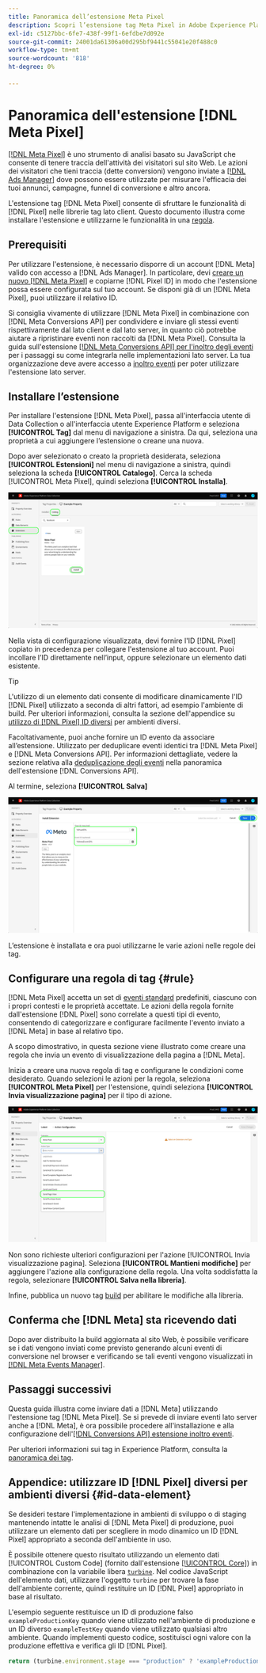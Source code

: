 ```yaml
---
title: Panoramica dell’estensione Meta Pixel
description: Scopri l’estensione tag Meta Pixel in Adobe Experience Platform.
exl-id: c5127bbc-6fe7-438f-99f1-6efdbe7d092e
source-git-commit: 24001da61306a00d295bf9441c55041e20f488c0
workflow-type: tm+mt
source-wordcount: '818'
ht-degree: 0%

---
```


# Panoramica dell&#39;estensione [!DNL Meta Pixel]

[[!DNL Meta Pixel]](https://developers.facebook.com/docs/meta-pixel/) è uno strumento di analisi basato su JavaScript che consente di tenere traccia dell&#39;attività dei visitatori sul sito Web. Le azioni dei visitatori che tieni traccia (dette conversioni) vengono inviate a [[!DNL Ads Manager]](https://www.facebook.com/business/tools/ads-manager) dove possono essere utilizzate per misurare l&#39;efficacia dei tuoi annunci, campagne, funnel di conversione e altro ancora.

L&#39;estensione tag [!DNL Meta Pixel] consente di sfruttare le funzionalità di [!DNL Pixel] nelle librerie tag lato client. Questo documento illustra come installare l&#39;estensione e utilizzarne le funzionalità in una [regola](../../../ui/managing-resources/rules.md).

## Prerequisiti

Per utilizzare l&#39;estensione, è necessario disporre di un account [!DNL Meta] valido con accesso a [!DNL Ads Manager]. In particolare, devi [creare un nuovo [!DNL Meta Pixel]](https://www.facebook.com/business/help/952192354843755) e copiarne [!DNL Pixel ID] in modo che l&#39;estensione possa essere configurata sul tuo account. Se disponi già di un [!DNL Meta Pixel], puoi utilizzare il relativo ID.

Si consiglia vivamente di utilizzare [!DNL Meta Pixel] in combinazione con [!DNL Meta Conversions API] per condividere e inviare gli stessi eventi rispettivamente dal lato client e dal lato server, in quanto ciò potrebbe aiutare a ripristinare eventi non raccolti da [!DNL Meta Pixel]. Consulta la guida sull&#39;estensione [[!DNL Meta Conversions API] per l&#39;inoltro degli eventi](../../client/meta/overview.md) per i passaggi su come integrarla nelle implementazioni lato server. La tua organizzazione deve avere accesso a [inoltro eventi](../../../ui/event-forwarding/overview.md) per poter utilizzare l&#39;estensione lato server.

## Installare l’estensione

Per installare l&#39;estensione [!DNL Meta Pixel], passa all&#39;interfaccia utente di Data Collection o all&#39;interfaccia utente Experience Platform e seleziona **[!UICONTROL Tag]** dal menu di navigazione a sinistra. Da qui, seleziona una proprietà a cui aggiungere l’estensione o creane una nuova.

Dopo aver selezionato o creato la proprietà desiderata, seleziona **[!UICONTROL Estensioni]** nel menu di navigazione a sinistra, quindi seleziona la scheda **[!UICONTROL Catalogo]**. Cerca la scheda [!UICONTROL Meta Pixel], quindi seleziona **[!UICONTROL Installa]**.

![Pulsante [!UICONTROL Installa] selezionato per l&#39;estensione [!UICONTROL Meta Pixel] nell&#39;interfaccia utente di Data Collection.](../../../images/extensions/client/meta/install.png)

Nella vista di configurazione visualizzata, devi fornire l&#39;ID [!DNL Pixel] copiato in precedenza per collegare l&#39;estensione al tuo account. Puoi incollare l’ID direttamente nell’input, oppure selezionare un elemento dati esistente.

>[!TIP]
>
>L&#39;utilizzo di un elemento dati consente di modificare dinamicamente l&#39;ID [!DNL Pixel] utilizzato a seconda di altri fattori, ad esempio l&#39;ambiente di build. Per ulteriori informazioni, consulta la sezione dell&#39;appendice su [utilizzo di  [!DNL Pixel] ID diversi](#id-data-element) per ambienti diversi.

Facoltativamente, puoi anche fornire un ID evento da associare all’estensione. Utilizzato per deduplicare eventi identici tra [!DNL Meta Pixel] e [!DNL Meta Conversions API]. Per informazioni dettagliate, vedere la sezione relativa alla [deduplicazione degli eventi](../../server/meta/overview.md#event-deduplication) nella panoramica dell&#39;estensione [!DNL Conversions API].

Al termine, seleziona **[!UICONTROL Salva]**

![L&#39;ID [!DNL Pixel] fornito come elemento dati nella vista di configurazione dell&#39;estensione.](../../../images/extensions/client/meta/configure.png)

L’estensione è installata e ora puoi utilizzarne le varie azioni nelle regole dei tag.

## Configurare una regola di tag {#rule}

[!DNL Meta Pixel] accetta un set di [eventi standard](https://www.facebook.com/business/help/402791146561655) predefiniti, ciascuno con i propri contesti e le proprietà accettate. Le azioni della regola fornite dall&#39;estensione [!DNL Pixel] sono correlate a questi tipi di evento, consentendo di categorizzare e configurare facilmente l&#39;evento inviato a [!DNL Meta] in base al relativo tipo.

A scopo dimostrativo, in questa sezione viene illustrato come creare una regola che invia un evento di visualizzazione della pagina a [!DNL Meta].

Inizia a creare una nuova regola di tag e configurane le condizioni come desiderato. Quando selezioni le azioni per la regola, seleziona **[!UICONTROL Meta Pixel]** per l&#39;estensione, quindi seleziona **[!UICONTROL Invia visualizzazione pagina]** per il tipo di azione.

![Tipo di azione [!UICONTROL Invia visualizzazione pagina] selezionato per una regola nell&#39;interfaccia utente di Data Collection.](../../../images/extensions/client/meta/select-action.png)

Non sono richieste ulteriori configurazioni per l&#39;azione [!UICONTROL Invia visualizzazione pagina]. Seleziona **[!UICONTROL Mantieni modifiche]** per aggiungere l&#39;azione alla configurazione della regola. Una volta soddisfatta la regola, selezionare **[!UICONTROL Salva nella libreria]**.

Infine, pubblica un nuovo tag [build](../../../ui/publishing/builds.md) per abilitare le modifiche alla libreria.

## Conferma che [!DNL Meta] sta ricevendo dati

Dopo aver distribuito la build aggiornata al sito Web, è possibile verificare se i dati vengono inviati come previsto generando alcuni eventi di conversione nel browser e verificando se tali eventi vengono visualizzati in [[!DNL Meta Events Manager]](https://www.facebook.com/business/help/898185560232180).

## Passaggi successivi

Questa guida illustra come inviare dati a [!DNL Meta] utilizzando l&#39;estensione tag [!DNL Meta Pixel]. Se si prevede di inviare eventi lato server anche a [!DNL Meta], è ora possibile procedere all&#39;installazione e alla configurazione dell&#39;[[!DNL Conversions API] estensione inoltro eventi](../../server/meta/overview.md).

Per ulteriori informazioni sui tag in Experience Platform, consulta la [panoramica dei tag](../../../home.md).

## Appendice: utilizzare ID [!DNL Pixel] diversi per ambienti diversi {#id-data-element}

Se desideri testare l&#39;implementazione in ambienti di sviluppo o di staging mantenendo intatte le analisi di [!DNL Meta Pixel] di produzione, puoi utilizzare un elemento dati per scegliere in modo dinamico un ID [!DNL Pixel] appropriato a seconda dell&#39;ambiente in uso.

È possibile ottenere questo risultato utilizzando un elemento dati [!UICONTROL Custom Code] (fornito dall&#39;estensione [[!UICONTROL Core]](../core/overview.md)) in combinazione con la variabile libera [`turbine`](../../../extension-dev/turbine.md). Nel codice JavaScript dell&#39;elemento dati, utilizzare l&#39;oggetto `turbine` per trovare la fase dell&#39;ambiente corrente, quindi restituire un ID [!DNL Pixel] appropriato in base al risultato.

L&#39;esempio seguente restituisce un ID di produzione falso `exampleProductionKey` quando viene utilizzato nell&#39;ambiente di produzione e un ID diverso `exampleTestKey` quando viene utilizzato qualsiasi altro ambiente. Quando implementi questo codice, sostituisci ogni valore con la produzione effettiva e verifica gli ID [!DNL Pixel].

```js
return (turbine.environment.stage === "production" ? 'exampleProductionKey' : 'exampleTestKey');
```
